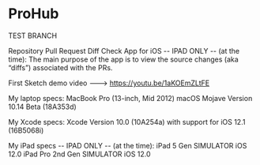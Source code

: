 # ProHub

TEST BRANCH

Repository Pull Request Diff Check App for iOS -- IPAD ONLY -- (at the time):
The main purpose of the app is to view the source changes (aka “diffs”) associated with the PRs.

First Sketch demo video ---> https://youtu.be/1aKOEmZLtFE

My laptop specs:
MacBook Pro (13-inch, Mid 2012) macOS Mojave Version 10.14 Beta (18A353d)

My Xcode specs:
Xcode Version 10.0 (10A254a) with support for iOS 12.1 (16B5068i)

My iPad specs -- IPAD ONLY -- (at the time):
iPad 5 Gen SIMULATOR iOS 12.0
iPad Pro 2nd Gen SIMULATOR iOS 12.0
